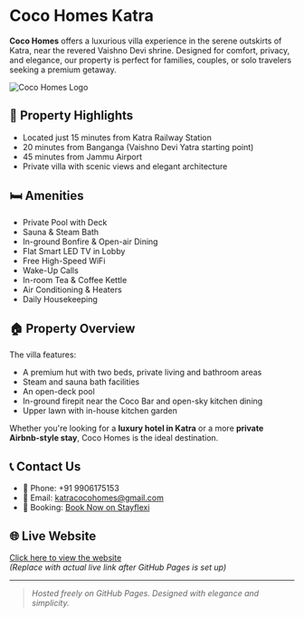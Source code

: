 # Coco Homes Katra

**Coco Homes** offers a luxurious villa experience in the serene outskirts of Katra, near the revered Vaishno Devi shrine. Designed for comfort, privacy, and elegance, our property is perfect for families, couples, or solo travelers seeking a premium getaway.

![Coco Homes Logo](https://cdn.allthepics.net/images/2025/07/28/Proxima-Nova-TSHIRTS.png)

## 🌿 Property Highlights

- Located just 15 minutes from Katra Railway Station
- 20 minutes from Banganga (Vaishno Devi Yatra starting point)
- 45 minutes from Jammu Airport
- Private villa with scenic views and elegant architecture

## 🛏️ Amenities

- Private Pool with Deck
- Sauna & Steam Bath
- In-ground Bonfire & Open-air Dining
- Flat Smart LED TV in Lobby
- Free High-Speed WiFi
- Wake-Up Calls
- In-room Tea & Coffee Kettle
- Air Conditioning & Heaters
- Daily Housekeeping

## 🏠 Property Overview

The villa features:
- A premium hut with two beds, private living and bathroom areas
- Steam and sauna bath facilities
- An open-deck pool
- In-ground firepit near the Coco Bar and open-sky kitchen dining
- Upper lawn with in-house kitchen garden

Whether you're looking for a **luxury hotel in Katra** or a more **private Airbnb-style stay**, Coco Homes is the ideal destination.

## 📞 Contact Us

- 📱 Phone: +91 9906175153  
- 📧 Email: katracocohomes@gmail.com  
- 🔗 Booking: [Book Now on Stayflexi](https://mobilebe.stayflexi.com/?hotel_id=30320&source=walkin)

## 🌐 Live Website

[Click here to view the website](https://yourusername.github.io/CocoHomesKatra/)  
*(Replace with actual live link after GitHub Pages is set up)*

---

> _Hosted freely on GitHub Pages. Designed with elegance and simplicity._
